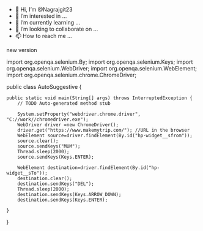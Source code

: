 - 👋 Hi, I’m @Nagrajgit23
- 👀 I’m interested in ...
- 🌱 I’m currently learning ...
- 💞️ I’m looking to collaborate on ...
- 📫 How to reach me ...

<!---
Nagrajgit23/Nagrajgit23 is a ✨ special ✨ repository because its `README.md` (this file) appears on your GitHub profile.
You can click the Preview link to take a look at your changes.
--->
new version

import org.openqa.selenium.By;
import org.openqa.selenium.Keys;
import org.openqa.selenium.WebDriver;
import org.openqa.selenium.WebElement;
import org.openqa.selenium.chrome.ChromeDriver;

public class AutoSuggestive {

	public static void main(String[] args) throws InterruptedException {
		// TODO Auto-generated method stub

		System.setProperty("webdriver.chrome.driver", "C://work//chromedriver.exe");
		WebDriver driver =new ChromeDriver();
		driver.get("https://www.makemytrip.com/"); //URL in the browser
		WebElement source=driver.findElement(By.id("hp-widget__sfrom"));
		source.clear();
		source.sendKeys("MUM");
		Thread.sleep(2000);
		source.sendKeys(Keys.ENTER);

		WebElement destination=driver.findElement(By.id("hp-widget__sTo"));
		destination.clear();
		destination.sendKeys("DEL");
		Thread.sleep(2000);
		destination.sendKeys(Keys.ARROW_DOWN);
		destination.sendKeys(Keys.ENTER);

	}

}
